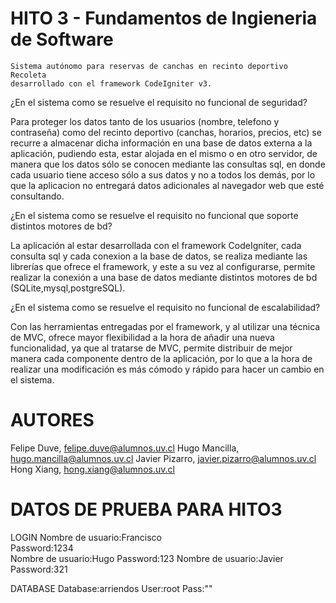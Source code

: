 ﻿HITO 3 - Fundamentos de Ingieneria de Software
==============================================
	Sistema autónomo para reservas de canchas en recinto deportivo Recoleta 
	desarrollado con el framework CodeIgniter v3.

¿En el sistema como se resuelve el requisito no funcional de seguridad?

Para proteger los datos tanto de los usuarios (nombre, telefono y contraseña) como
del recinto deportivo (canchas, horarios, precios, etc) se recurre a almacenar dicha 
información en una base de datos externa a la aplicación, pudiendo esta, estar alojada
en el mismo o en otro servidor, de manera que los datos sólo se conocen mediante las 
consultas sql, en donde cada usuario tiene acceso sólo a sus datos y no a todos los 
demás, por lo que la aplicacion no entregará datos adicionales al navegador web que 
esté consultando.

¿En el sistema como se resuelve el requisito no funcional que soporte distintos
motores de bd?

La aplicación al estar desarrollada con el framework CodeIgniter, cada consulta sql y cada
conexion a la base de datos, se realiza mediante las librerías que ofrece el framework, y este
a su vez al configurarse, permite realizar la conexión a una base de datos mediante distintos
motores de bd (SQLite,mysql,postgreSQL).

¿En el sistema como se resuelve el requisito no funcional de escalabilidad?

Con las herramientas entregadas por el framework, y al  utilizar una técnica de MVC, ofrece mayor
flexibilidad a la hora de añadir una nueva funcionalidad, ya que al tratarse de MVC, permite distribuir
de mejor manera cada componente dentro de la aplicación, por lo que a la hora de realizar una modificación
es más cómodo y rápido para hacer un cambio en el sistema.

AUTORES
=======
Felipe Duve, felipe.duve@alumnos.uv.cl
Hugo Mancilla, hugo.mancilla@alumnos.uv.cl
Javier Pizarro, javier.pizarro@alumnos.uv.cl
Hong Xiang, hong.xiang@alumnos.uv.cl

DATOS DE PRUEBA PARA HITO3
==========================

LOGIN
Nombre de usuario:Francisco<br />
Password:1234<br />
Nombre de usuario:Hugo
Password:123
Nombre de usuario:Javier
Password:321

DATABASE
Database:arriendos
User:root
Pass:""
